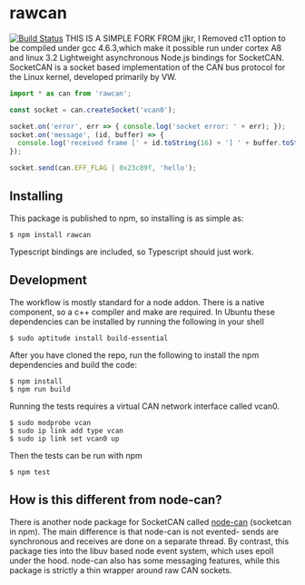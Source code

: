 # rawcan
[![Build Status](https://travis-ci.org/jjkr/rawcan.svg?branch=master)](https://travis-ci.org/jjkr/rawcan)
THIS IS A SIMPLE FORK FROM jjkr, I Removed c11 option to be compiled under gcc 4.6.3,which make it possible run under cortex A8 and linux 3.2
Lightweight asynchronous Node.js bindings for SocketCAN. SocketCAN is a socket based implementation of the CAN bus protocol for the Linux kernel, developed primarily by VW.

```javascript
import * as can from 'rawcan';

const socket = can.createSocket('vcan0');

socket.on('error', err => { console.log('socket error: ' + err); });
socket.on('message', (id, buffer) => {
  console.log('received frame [' + id.toString(16) + '] ' + buffer.toString('hex'));
});

socket.send(can.EFF_FLAG | 0x23c89f, 'hello');
```

Installing
----------

This package is published to npm, so installing is as simple as:

```
$ npm install rawcan
```

Typescript bindings are included, so Typescript should just work.

Development
-----------

The workflow is mostly standard for a node addon. There is a native component, so a c++ compiler and make are required. In Ubuntu these dependencies can be installed by running the following in your shell

```
$ sudo aptitude install build-essential
```

After you have cloned the repo, run the following to install the npm dependencies and build the code:

```
$ npm install
$ npm run build
```

Running the tests requires a virtual CAN network interface called vcan0.

```
$ sudo modprobe vcan
$ sudo ip link add type vcan
$ sudo ip link set vcan0 up
```

Then the tests can be run with npm

```
$ npm test
```

How is this different from node-can?
------------------------------------

There is another node package for SocketCAN called [node-can](https://github.com/sebi2k1/node-can) (socketcan in npm). The main difference is that node-can is not evented- sends are synchronous and receives are done on a separate thread. By contrast, this package ties into the libuv based node event system, which uses epoll under the hood. node-can also has some messaging features, while this package is strictly a thin wrapper around raw CAN sockets.
